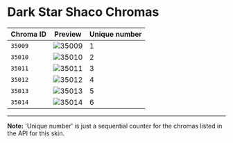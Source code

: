 # Dark Star Shaco Chromas

| Chroma ID | Preview | Unique number |
|---|---|---|
| `35009` | ![35009](https://raw.communitydragon.org/latest/plugins/rcp-be-lol-game-data/global/default/v1/champion-chroma-images/35/35009.png) | 1 |
| `35010` | ![35010](https://raw.communitydragon.org/latest/plugins/rcp-be-lol-game-data/global/default/v1/champion-chroma-images/35/35010.png) | 2 |
| `35011` | ![35011](https://raw.communitydragon.org/latest/plugins/rcp-be-lol-game-data/global/default/v1/champion-chroma-images/35/35011.png) | 3 |
| `35012` | ![35012](https://raw.communitydragon.org/latest/plugins/rcp-be-lol-game-data/global/default/v1/champion-chroma-images/35/35012.png) | 4 |
| `35013` | ![35013](https://raw.communitydragon.org/latest/plugins/rcp-be-lol-game-data/global/default/v1/champion-chroma-images/35/35013.png) | 5 |
| `35014` | ![35014](https://raw.communitydragon.org/latest/plugins/rcp-be-lol-game-data/global/default/v1/champion-chroma-images/35/35014.png) | 6 |

---

**Note:** 'Unique number' is just a sequential counter for the chromas listed in the API for this skin.